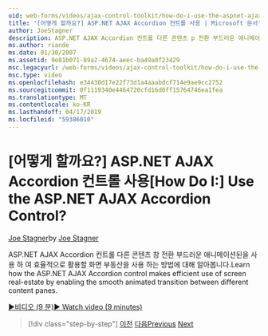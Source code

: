 ```yaml
---
uid: web-forms/videos/ajax-control-toolkit/how-do-i-use-the-aspnet-ajax-accordion-control
title: '[어떻게 할까요?] ASP.NET AJAX Accordion 컨트롤 사용 | Microsoft 문서'
author: JoeStagner
description: ASP.NET AJAX Accordion 컨트롤 다른 콘텐츠 p 전환 부드러운 애니메이션된을 사용 하 여 효율적으로 활용할 화면 부동산을 사용 하는 방법 알아보기...
ms.author: riande
ms.date: 01/30/2007
ms.assetid: 9e81b071-89a2-4674-aeec-ba49a0f23429
msc.legacyurl: /web-forms/videos/ajax-control-toolkit/how-do-i-use-the-aspnet-ajax-accordion-control
msc.type: video
ms.openlocfilehash: e34430d17e22f73d1a4aaabdcf714e9ae9cc2752
ms.sourcegitcommit: 0f1119340e4464720cfd16d0ff15764746ea1fea
ms.translationtype: MT
ms.contentlocale: ko-KR
ms.lasthandoff: 04/17/2019
ms.locfileid: "59386010"
---
```

# <a name="how-do-i-use-the-aspnet-ajax-accordion-control"></a><span data-ttu-id="38a7f-104">[어떻게 할까요?] ASP.NET AJAX Accordion 컨트롤 사용</span><span class="sxs-lookup"><span data-stu-id="38a7f-104">[How Do I:] Use the ASP.NET AJAX Accordion Control?</span></span>

<span data-ttu-id="38a7f-105">[Joe Stagner](https://github.com/JoeStagner)</span><span class="sxs-lookup"><span data-stu-id="38a7f-105">by [Joe Stagner](https://github.com/JoeStagner)</span></span>

<span data-ttu-id="38a7f-106">ASP.NET AJAX Accordion 컨트롤 다른 콘텐츠 창 전환 부드러운 애니메이션된을 사용 하 여 효율적으로 활용할 화면 부동산을 사용 하는 방법에 대해 알아봅니다.</span><span class="sxs-lookup"><span data-stu-id="38a7f-106">Learn how the ASP.NET AJAX Accordion control makes efficient use of screen real-estate by enabling the smooth animated transition between different content panes.</span></span>

[<span data-ttu-id="38a7f-107">&#9654;비디오 (9 분)</span><span class="sxs-lookup"><span data-stu-id="38a7f-107">&#9654; Watch video (9 minutes)</span></span>](https://channel9.msdn.com/Blogs/ASP-NET-Site-Videos/how-do-i-use-the-aspnet-ajax-accordion-control)

> [!div class="step-by-step"]
> <span data-ttu-id="38a7f-108">[이전](how-do-i-use-the-aspnet-ajax-alwaysvisible-control-extender.md)
> [다음](how-do-i-use-the-aspnet-ajax-collapsable-panel-extender.md)</span><span class="sxs-lookup"><span data-stu-id="38a7f-108">[Previous](how-do-i-use-the-aspnet-ajax-alwaysvisible-control-extender.md)
[Next](how-do-i-use-the-aspnet-ajax-collapsable-panel-extender.md)</span></span>
